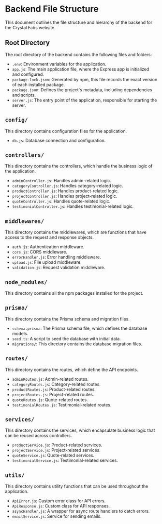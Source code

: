 # Backend File Structure

This document outlines the file structure and hierarchy of the backend for the Crystal Fabs website.

## Root Directory

The root directory of the backend contains the following files and folders:

-   `.env`: Environment variables for the application.
-   `app.js`: The main application file, where the Express app is initialized and configured.
-   `package-lock.json`:  Generated by npm, this file records the exact version of each installed package.
-   `package.json`: Defines the project's metadata, including dependencies and scripts.
-   `server.js`: The entry point of the application, responsible for starting the server.

## `config/`

This directory contains configuration files for the application.

-   `db.js`: Database connection and configuration.

## `controllers/`

This directory contains the controllers, which handle the business logic of the application.

-   `adminController.js`: Handles admin-related logic.
-   `categoryController.js`: Handles category-related logic.
-   `productController.js`: Handles product-related logic.
-   `projectController.js`: Handles project-related logic.
-   `quoteController.js`: Handles quote-related logic.
-   `testimonialController.js`: Handles testimonial-related logic.

## `middlewares/`

This directory contains the middlewares, which are functions that have access to the request and response objects.

-   `auth.js`: Authentication middleware.
-   `cors.js`: CORS middleware.
-   `errorHandler.js`: Error handling middleware.
-   `upload.js`: File upload middleware.
-   `validation.js`: Request validation middleware.

## `node_modules/`

This directory contains all the npm packages installed for the project.

## `prisma/`

This directory contains the Prisma schema and migration files.

-   `schema.prisma`: The Prisma schema file, which defines the database models.
-   `seed.ts`: A script to seed the database with initial data.
-   `migrations/`: This directory contains the database migration files.

## `routes/`

This directory contains the routes, which define the API endpoints.

-   `adminRoutes.js`: Admin-related routes.
-   `categoryRoutes.js`: Category-related routes.
-   `productRoutes.js`: Product-related routes.
-   `projectRoutes.js`: Project-related routes.
-   `quoteRoutes.js`: Quote-related routes.
-   `testimonialRoutes.js`: Testimonial-related routes.

## `services/`

This directory contains the services, which encapsulate business logic that can be reused across controllers.

-   `productService.js`: Product-related services.
-   `projectService.js`: Project-related services.
-   `quoteService.js`: Quote-related services.
-   `testimonialService.js`: Testimonial-related services.

## `utils/`

This directory contains utility functions that can be used throughout the application.

-   `ApiError.js`: Custom error class for API errors.
-   `ApiResponse.js`: Custom class for API responses.
-   `asyncHandler.js`: A wrapper for async route handlers to catch errors.
-   `emailService.js`: Service for sending emails.
